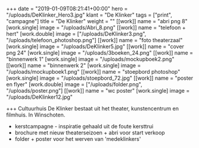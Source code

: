 +++
date = "2019-01-09T08:21:41+00:00"
hero = "/uploads/DeKlinker_Hero3.jpg"
klant = "De Klinker"
tags = ["print", "campagne"]
title = "De Klinker"
weight = ""
[[work]]
name = "abri png 8"
[work.single]
image = "/uploads/Abri_8.png"
[[work]]
name = "telefoon + hert"
[work.double]
image = ["/uploads/DeKlinker3.png", "/uploads/telefoon_photoshop.png"]
[[work]]
name = "foto theaterzaal"
[work.single]
image = "/uploads/DeKlinker5.jpg"
[[work]]
name = "cover png 24"
[work.single]
image = "/uploads/3boeken_24.png"
[[work]]
name = "binnenwerk 1"
[work.single]
image = "/uploads/mockupboek2.png"
[[work]]
name = "binnenwerk 2"
[work.single]
image = "/uploads/mockupboek1.png"
[[work]]
name = "stoepbord photoshop"
[work.single]
image = "/uploads/stoepbord_72.jpg"
[[work]]
name = "poster en flyer"
[work.double]
image = ["/uploads/folder.png", "/uploads/poster.png"]
[[work]]
name = "wc poster"
[work.single]
image = "/uploads/DeKlinker12.jpg"

+++
Cultuurhuis De Klinker bestaat uit het theater, kunstencentrum en filmhuis. In Winschoten. 

* kerstcampagne - inspiratie gehaald uit de foute kersttrui
* brochure met nieuw theaterseizoen + abri voor start verkoop
* folder + poster voor het werven van 'medeklinkers'